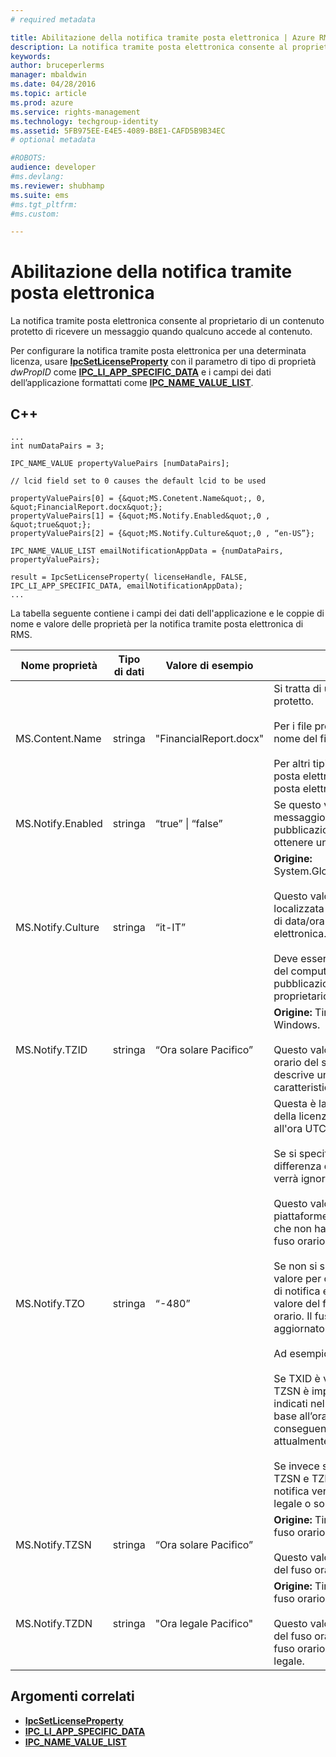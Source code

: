 ```yaml
---
# required metadata

title: Abilitazione della notifica tramite posta elettronica | Azure RMS
description: La notifica tramite posta elettronica consente al proprietario di un contenuto protetto di ricevere un messaggio quando qualcuno accede al contenuto.
keywords:
author: bruceperlerms
manager: mbaldwin
ms.date: 04/28/2016
ms.topic: article
ms.prod: azure
ms.service: rights-management
ms.technology: techgroup-identity
ms.assetid: 5FB975EE-E4E5-4089-B8E1-CAFD5B9B34EC
# optional metadata

#ROBOTS:
audience: developer
#ms.devlang:
ms.reviewer: shubhamp
ms.suite: ems
#ms.tgt_pltfrm:
#ms.custom:

---
```


# Abilitazione della notifica tramite posta elettronica

La notifica tramite posta elettronica consente al proprietario di un contenuto protetto di ricevere un messaggio quando qualcuno accede al contenuto.

Per configurare la notifica tramite posta elettronica per una determinata licenza, usare [**IpcSetLicenseProperty**](/rights-management/sdk/2.1/api/win/functions#msipc_ipcsetlicenseproperty) con il parametro di tipo di proprietà *dwPropID* come [**IPC\_LI\_APP\_SPECIFIC\_DATA**](/rights-management/sdk/2.1/api/win/License%20property%20types#msipc_license_property_types_IPC_LI_APP_SPECIFIC_DATA) e i campi dei dati dell’applicazione formattati come [**IPC\_NAME\_VALUE\_LIST**](/rights-management/sdk/2.1/api/win/structures#msipc_ipc_name_value_list).

## C++

    ...
    int numDataPairs = 3;

    IPC_NAME_VALUE propertyValuePairs [numDataPairs];

    // lcid field set to 0 causes the default lcid to be used

    propertyValuePairs[0] = {&quot;MS.Conetent.Name&quot;, 0, &quot;FinancialReport.docx&quot;};
    propertyValuePairs[1] = {&quot;MS.Notify.Enabled&quot;,0 , &quot;true&quot;};
    propertyValuePairs[2] = {&quot;MS.Notify.Culture&quot;,0 , “en-US”};

    IPC_NAME_VALUE_LIST emailNotificationAppData = {numDataPairs, propertyValuePairs};

    result = IpcSetLicenseProperty( licenseHandle, FALSE, IPC_LI_APP_SPECIFIC_DATA, emailNotificationAppData);
    ...    

La tabella seguente contiene i campi dei dati dell'applicazione e le coppie di nome e valore delle proprietà per la notifica tramite posta elettronica di RMS.


|Nome proprietà | Tipo di dati | Valore di esempio | Note |
|--------------|-----------|---------------|-------|
|MS.Content.Name|stringa|"FinancialReport.docx"|Si tratta di un identificatore associato al contenuto protetto.<br><br> Per i file protetti questo valore deve corrispondere al nome del file senza alcuna informazione sul percorso.<br><br> Per altri tipi di contenuto, ad esempio un messaggio di posta elettronica, può essere l'oggetto del messaggio di posta elettronica o può essere vuoto.|
|MS.Notify.Enabled|stringa|“true” &#124; “false”|Se questo valore è impostato su "true", verrà inviato un messaggio di notifica al proprietario della licenza di pubblicazione quando qualcuno ne tenta l’utilizzo per ottenere una licenza con l’utente finale.|
|MS.Notify.Culture|stringa|“it-IT”| **Origine:** System.Globalization.CultureInfo.CurrentUICulture.Name <br><br>Questo valore viene utilizzato per determinare la lingua localizzata del messaggio di notifica e la formattazione di data/ora e numeri da usare nel messaggio di posta elettronica.<br><br>Deve essere impostato in base alle impostazioni utente del computer in cui viene creata la licenza di pubblicazione o in base alla lingua preferita del proprietario della licenza di pubblicazione.|
|MS.Notify.TZID|stringa|“Ora solare Pacifico”|**Origine:** TimeZoneInfo.Local.Id - ID fuso orario di Windows.<br><br>Questo valore corrisponde all'identificatore del fuso orario del sistema operativo Microsoft Windows che descrive un particolare fuso orario e le relative caratteristiche.|
|MS.Notify.TZO|stringa|“-480”|Questa è la differenza del fuso orario del proprietario della licenza di pubblicazione in termini di minuti rispetto all'ora UTC.<br><br>Se si specifica un valore TZID valido, verrà utilizzata la differenza del fuso orario specificato e questo valore verrà ignorato.<br><br>Questo valore verrà molto probabilmente usato da piattaforme di pubblicazione non basate su Windows che non hanno accesso all'elenco dei valori di ID del fuso orario del sistema operativo Windows.<br><br>Se non si specifica un valore TZID, verrà usato questo valore per calcolare la differenza di orario nei messaggi di notifica e il valore TZSN (indipendentemente dal valore del fuso orario) per indicare il nome del fuso orario. Il fuso orario sarà quindi fisso e non verrà aggiornato in caso di applicazione dell’ora legale.<br><br>Ad esempio:<br><br>Se TXID è vuoto, TZ0 è impostato su "-420" e il valore TZSN è impostato su "Ora legale Pacifico", tutti i valori indicati nel messaggio di notifica verranno regolati in base all’ora legale del Pacifico e verranno visualizzati di conseguenza anche se l'ora legale non è più attualmente in vigore.<br><br>Se invece si specifica un TZID insieme a entrambi i valori TZSN e TZDN, gli orari specificati nel messaggio di notifica verranno regolati e visualizzati in base all’ora legale o solare in vigore.|
|MS.Notify.TZSN|stringa|“Ora solare Pacifico”|**Origine:** TimeZoneInfo.Local.StandardName - Nome del fuso orario ora solare.<br><br>Questo valore deve corrispondere al nome localizzato del fuso orario ora solare.|
|MS.Notify.TZDN|stringa|"Ora legale Pacifico"|**Origine:** TimeZoneInfo.Local.DaylightName - Nome del fuso orario ora legale.<br><br>Questo valore deve corrispondere al nome localizzato del fuso orario ora legale. Può essere uguale al nome del fuso orario ora solare se il fuso orario non supporta l'ora legale.|

## Argomenti correlati

* [**IpcSetLicenseProperty**](/rights-management/sdk/2.1/api/win/functions#msipc_ipcsetlicenseproperty)
* [**IPC\_LI\_APP\_SPECIFIC\_DATA**](/rights-management/sdk/2.1/api/win/License%20property%20types#msipc_license_property_types_IPC_LI_APP_SPECIFIC_DATA)
* [**IPC\_NAME\_VALUE\_LIST**](/rights-management/sdk/2.1/api/win/structures#msipc_ipc_name_value_list)
 

 


<!--HONumber=Apr16_HO4-->


